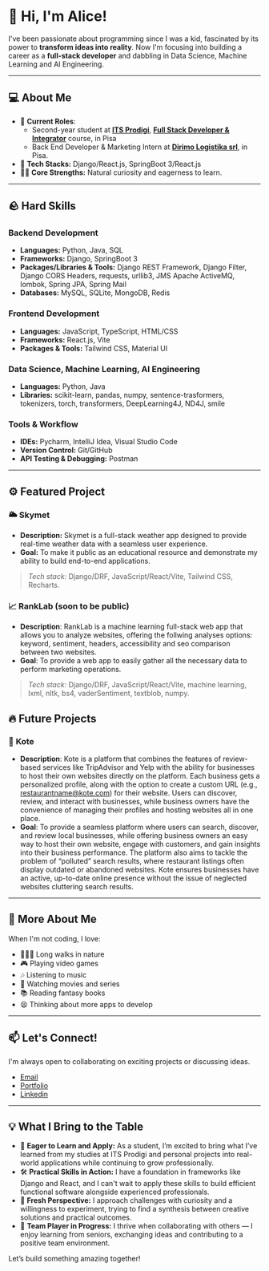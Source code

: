 # 👋 Hi, I'm Alice!

I've been passionate about programming since I was a kid, fascinated by its power to **transform ideas into reality**. Now I'm focusing into building a career as a **full-stack developer** and dabbling in Data Science, Machine Learning and AI Engineering.

---

## 💻 About Me  

- 🌟 **Current Roles**:
  - Second-year student at [**ITS Prodigi**](https://www.itsprodigi.it/chi-siamo/fondazione/), [**Full Stack Developer & Integrator**](https://www.itsprodigi.it/corsi/full-stack-developer-integrator/) course, in Pisa
  - Back End Developer & Marketing Intern at [**Dirimo Logistika srl**](https://www.dirimo.it), in Pisa.
- 🤖 **Tech Stacks:** Django/React.js, SpringBoot 3/React.js
- 💪🏼 **Core Strengths:** Natural curiosity and eagerness to learn.

---

## 🪨 Hard Skills

### Backend Development
- **Languages:** Python, Java, SQL
- **Frameworks:** Django, SpringBoot 3
- **Packages/Libraries & Tools:** Django REST Framework, Django Filter, Django CORS Headers, requests, urllib3, JMS Apache ActiveMQ, lombok, Spring JPA, Spring Mail
- **Databases:** MySQL, SQLite, MongoDB, Redis

### Frontend Development
- **Languages:** JavaScript, TypeScript, HTML/CSS
- **Frameworks:** React.js, Vite
- **Packages & Tools:** Tailwind CSS, Material UI

### Data Science, Machine Learning, AI Engineering
- **Languages:** Python, Java
- **Libraries:** scikit-learn, pandas, numpy, sentence-trasformers, tokenizers, torch, transformers, DeepLearning4J, ND4J, smile

### Tools & Workflow
- **IDEs:** Pycharm, IntelliJ Idea, Visual Studio Code
- **Version Control:** Git/GitHub
- **API Testing & Debugging:** Postman

---

## ⚙️ Featured Project

### 🌥️ **Skymet**
- **Description:** Skymet is a full-stack weather app designed to provide real-time weather data with a seamless user experience.
- **Goal:** To make it public as an educational resource and demonstrate my ability to build end-to-end applications.

> *Tech stack:* Django/DRF, JavaScript/React/Vite, Tailwind CSS, Recharts.

### 📈 **RankLab** (soon to be public)
- **Description**: RankLab is a machine learning full-stack web app that allows you to analyze websites, offering the follwing analyses options: keyword, sentiment, headers, accessibility and seo comparison between two websites.
- **Goal**: To provide a web app to easily gather all the necessary data to perform marketing operations.
  
> *Tech stack:* Django/DRF, JavaScript/React/Vite, machine learning, lxml, nltk, bs4, vaderSentiment, textblob, numpy.

## 🔥 Future Projects

### 📍 **Kote**
- **Description**: Kote is a platform that combines the features of review-based services like TripAdvisor and Yelp with the ability for businesses to host their own websites directly on the platform. Each business gets a personalized profile, along with the option to create a custom URL (e.g., restaurantname@kote.com) for their website. Users can discover, review, and interact with businesses, while business owners have the convenience of managing their profiles and hosting websites all in one place.
- **Goal**: To provide a seamless platform where users can search, discover, and review local businesses, while offering business owners an easy way to host their own website, engage with customers, and gain insights into their business performance. The platform also aims to tackle the problem of “polluted” search results, where restaurant listings often display outdated or abandoned websites. Kote ensures businesses have an active, up-to-date online presence without the issue of neglected websites cluttering search results.

---

## 🎉 More About Me

When I'm not coding, I love:
- 🚶🏻‍♀️ Long walks in nature
- 🎮 Playing video games
- 🎶 Listening to music
- 🎥 Watching movies and series
- 📚 Reading fantasy books
- 😫 Thinking about more apps to develop

---

## 📫 Let's Connect!

I'm always open to collaborating on exciting projects or discussing ideas.
- [Email](mailto:alice.telese.dev@gmail.com)
- [Portfolio](https://github.com/sviluppalice?tab=repositories)
- [Linkedin](https://www.linkedin.com/in/alice-i-t-99b60a346/)

---

## 💡 What I Bring to the Table

- 🌱 **Eager to Learn and Apply:** As a student, I’m excited to bring what I’ve learned from my studies at ITS Prodigi and personal projects into real-world applications while continuing to grow professionally.
- 🛠️ **Practical Skills in Action:** I have a foundation in frameworks like Django and React, and I can't wait to apply these skills to build efficient functional software alongside experienced professionals.
- 🌟 **Fresh Perspective:** I approach challenges with curiosity and a willingness to experiment, trying to find a synthesis between creative solutions and practical outcomes.
- 🤝 **Team Player in Progress:** I thrive when collaborating with others — I enjoy learning from seniors, exchanging ideas and contributing to a positive team environment.

Let’s build something amazing together!

